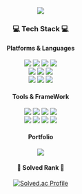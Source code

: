 <div align=center>
	<img src="https://capsule-render.vercel.app/api?type=waving&color=auto&height=150&section=header&text=Wookim's%20Github&fontSize=90"/>
	<!--%20 은 스페이스(공백) -->
</div>
<div align=center>
	<h3>💻 Tech Stack 💻</h3>
	<h4> Platforms & Languages </h4>
</div>
<div align="center">
	<!-- <img src="https://img.shields.io/badge/아이콘내용-바탕색?style=flat&logo=로고이름&logoColor=white"/>   https://simpleicons.org/ -->
	<img src="https://img.shields.io/badge/Python-003545?style=flat&logo=Java&logoColor=white"/>
	<img src="https://img.shields.io/badge/Java-003545?style=flat&logo=Java&logoColor=white"/>
	<img src="https://img.shields.io/badge/JavaScript-003545?style=flat&logo=Java&logoColor=white"/>
	<img src="https://img.shields.io/badge/MySQL-003545?style=flat&logo=Java&logoColor=white"/>
	<br>
	<img src="https://img.shields.io/badge/HTML5-003545?style=flat&logo=HTML5&logoColor=white"/>
	<img src="https://img.shields.io/badge/CSS3-003545?style=flat&logo=CSS3&logoColor=white"/>
	<img src="https://img.shields.io/badge/jQuery-003545?style=flat&logo=jQuery&logoColor=white"/>
	<br>
	<img src="https://img.shields.io/badge/Oracle%20SQL-003545?style=flat&logo=Oracle&logoColor=white"/>
	<img src="https://img.shields.io/badge/MySQL-003545?style=flat&logo=MySQL&logoColor=white"/>
	<img src="https://img.shields.io/badge/MariaDB-003545?style=flat&logo=MariaDB&logoColor=white"/>
</div>
<div align=center>
	<h4> Tools & FrameWork </h4>
</div>
<div align=center>
	<img src="https://img.shields.io/badge/Spring%20Boot-003545?style=flat&logo=EclipseIDE&logoColor=white"/>
	<img src="https://img.shields.io/badge/Junit5-003545?style=flat&logo=EclipseIDE&logoColor=white"/>
	<img src="https://img.shields.io/badge/Eclipse%20IDE-003545?style=flat&logo=EclipseIDE&logoColor=white"/>
	<img src="https://img.shields.io/badge/Visual%20Studio%20Code-003545?style=flat&logo=VisualStudioCode&logoColor=white"/>
	<br>
	<img src="https://img.shields.io/badge/Tomcat-003545?style=flat&logo=ApacheTomcat&logoColor=white"/>
	<img src="https://img.shields.io/badge/AWS-003545?style=flat&logo=AmazonAWS&logoColor=white"/>
	<img src="https://img.shields.io/badge/SVN-003545?style=flat&logo=Subversion&logoColor=white"/>
	<img src="https://img.shields.io/badge/GitHub-003545?style=flat&logo=GitHub&logoColor=white"/>
</div>
<div align=center>
	<h4> Portfolio </h4>
</div>

<div align=center>
	<a href="https://candoit.tistory.com">
	<img src="https://img.shields.io/badge/Blog-FF9800?style=flat&logo=Blogger&logoColor=white"/>
	</a>
	<br>
 <h4> 🔱 Solved Rank 🔱 </h4>
 
 [![Solved.ac Profile](http://mazassumnida.wtf/api/v2/generate_badge?boj=devwookim)](https://solved.ac/devwookim)
</div>
